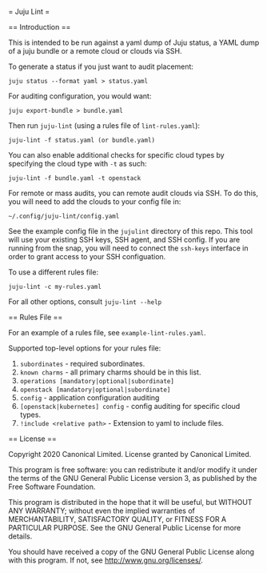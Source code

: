 = Juju Lint =

== Introduction ==

This is intended to be run against a yaml dump of Juju status, a YAML dump of
a juju bundle or a remote cloud or clouds via SSH.

To generate a status if you just want to audit placement:

    juju status --format yaml > status.yaml

For auditing configuration, you would want:

    juju export-bundle > bundle.yaml

Then run `juju-lint` (using a rules file of `lint-rules.yaml`):

    juju-lint -f status.yaml (or bundle.yaml)

You can also enable additional checks for specific cloud types by specifying
the cloud type with `-t` as such:

    juju-lint -f bundle.yaml -t openstack

For remote or mass audits, you can remote audit clouds via SSH.
To do this, you will need to add the clouds to your config file in:

    ~/.config/juju-lint/config.yaml

See the example config file in the `jujulint` directory of this repo.
This tool will use your existing SSH keys, SSH agent, and SSH config.
If you are running from the snap, you will need to connect the `ssh-keys`
interface in order to grant access to your SSH configuation.

To use a different rules file:

    juju-lint -c my-rules.yaml

For all other options, consult `juju-lint --help`

== Rules File ==

For an example of a rules file, see `example-lint-rules.yaml`.

Supported top-level options for your rules file:

 1. `subordinates` - required subordinates.
 2. `known charms` - all primary charms should be in this list.
 3. `operations [mandatory|optional|subordinate]`
 4. `openstack [mandatory|optional|subordinate]`
 5. `config` - application configuration auditing
 6. `[openstack|kubernetes] config` - config auditing for specific cloud types.
 7. `!include <relative path>` - Extension to yaml to include files.

== License ==

Copyright 2020 Canonical Limited.
License granted by Canonical Limited.

This program is free software: you can redistribute it and/or modify
it under the terms of the GNU General Public License version 3, as
published by the Free Software Foundation.

This program is distributed in the hope that it will be useful, but
WITHOUT ANY WARRANTY; without even the implied warranties of
MERCHANTABILITY, SATISFACTORY QUALITY, or FITNESS FOR A PARTICULAR
PURPOSE.  See the GNU General Public License for more details.

You should have received a copy of the GNU General Public License
along with this program. If not, see <http://www.gnu.org/licenses/>.
